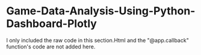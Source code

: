 # Game-Data-Analysis-Using-Python-Dashboard-Plotly
I only included the raw code in this section.Html and the "@app.callback" function\'s code are not added here.
